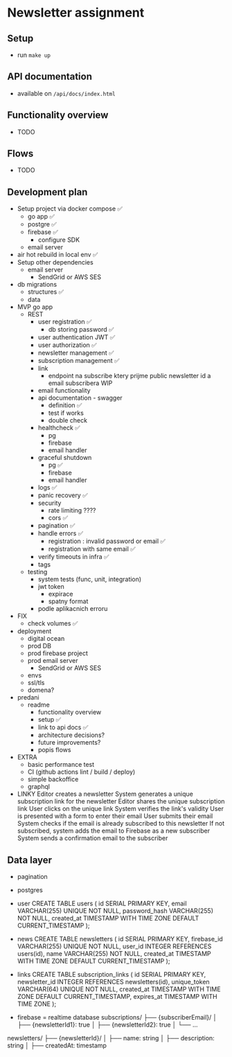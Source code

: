 # Newsletter assignment

## Setup
- run `make up`

## API documentation
- available on `/api/docs/index.html`

## Functionality overview
- TODO

## Flows
- TODO

## Development plan
- Setup project via docker compose ✅
  - go app ✅
  - postgre ✅
  - firebase ✅
    - configure SDK
  - email server
- air hot rebuild in local env ✅
- Setup other dependencies
  - email server
    - SendGrid or AWS SES
- db migrations
  - structures  ✅
  - data 
- MVP go app
  - REST
    - user registration ✅
      - db storing password ✅ 
    - user authentication JWT ✅
    - user authorization ✅
    - newsletter management ✅
    - subscription management ✅
    - link
      - endpoint na subscribe ktery prijme public newsletter id a email subscribera WIP
    - email functionality
    - api documentation - swagger
      - definition ✅  
      - test if works
      - double check
    - healthcheck ✅
      - pg
      - firebase
      - email handler
    - graceful shutdown
      - pg ✅
      - firebase
      - email handler
    - logs ✅
    - panic recovery ✅
    - security
      - rate limiting ????
      - cors ✅
    - pagination ✅
    - handle errors ✅
      - registration : invalid password or email ✅
      - registration with same email ✅
    - verify timeouts in infra ✅
    - tags
  - testing
    - system tests (func, unit, integration)
    - jwt token
      - expirace
      - spatny format
    - podle aplikacnich erroru
- FIX
  - check volumes ✅
- deployment
  - digital ocean
  - prod DB
  - prod firebase project
  - prod email server
    - SendGrid or AWS SES
  - envs
  - ssl/tls
  - domena?
- predani
  - readme
    - functionality overview
    - setup ✅
    - link to api docs ✅
    - architecture decisions?
    - future improvements?
    - popis flows
- EXTRA
  - basic performance test
  - CI (github actions lint / build / deploy)
  - simple backoffice
  - graphql
- LINKY
  Editor creates a newsletter
  System generates a unique subscription link for the newsletter
  Editor shares the unique subscription link
  User clicks on the unique link
  System verifies the link's validity
  User is presented with a form to enter their email
  User submits their email
  System checks if the email is already subscribed to this newsletter
  If not subscribed, system adds the email to Firebase as a new subscriber
  System sends a confirmation email to the subscriber

## Data layer
- pagination
- postgres
- user
CREATE TABLE users (
id SERIAL PRIMARY KEY,
email VARCHAR(255) UNIQUE NOT NULL,
password_hash VARCHAR(255) NOT NULL,
created_at TIMESTAMP WITH TIME ZONE DEFAULT CURRENT_TIMESTAMP
);
- news
CREATE TABLE newsletters (
id SERIAL PRIMARY KEY,
firebase_id VARCHAR(255) UNIQUE NOT NULL,
user_id INTEGER REFERENCES users(id),
name VARCHAR(255) NOT NULL,
created_at TIMESTAMP WITH TIME ZONE DEFAULT CURRENT_TIMESTAMP
);
- links
  CREATE TABLE subscription_links (
  id SERIAL PRIMARY KEY,
  newsletter_id INTEGER REFERENCES newsletters(id),
  unique_token VARCHAR(64) UNIQUE NOT NULL,
  created_at TIMESTAMP WITH TIME ZONE DEFAULT CURRENT_TIMESTAMP,
  expires_at TIMESTAMP WITH TIME ZONE
  );


- firebase = realtime database
subscriptions/
├── {subscriberEmail}/
│   ├── {newsletterId1}: true
│   ├── {newsletterId2}: true
│   └── ...

newsletters/
├── {newsletterId}/
│   ├── name: string
│   ├── description: string
│   ├── createdAt: timestamp
